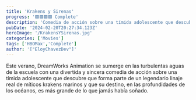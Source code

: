 ```yaml
---
title: 'Krakens y Sirenas'
progress: '🟩🟩🟩🟩 Complete'
description: 'Comedia de acción sobre una tímida adolescente que descubre que forma parte de un legendario linaje real.'
pubDate: '2024-02-20T20:27:34.123Z'
heroImage: '/KrakensYSirenas.jpg'
categories: ['Movies']
tags: ['HBOMax','Complete']
author: '["EloyChavezDev"]'
---
```

Este verano, DreamWorks Animation se sumerge en las turbulentas aguas de la escuela con una divertida y sincera comedia de acción sobre una tímida adolescente que descubre que forma parte de un legendario linaje real de míticos krakens marinos y que su destino, en las profundidades de los océanos, es más grande de lo que jamás había soñado.